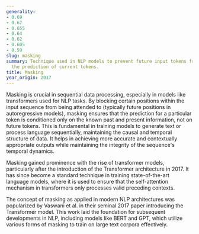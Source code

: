 ```yaml
---
generality:
- 0.69
- 0.67
- 0.655
- 0.64
- 0.62
- 0.605
- 0.59
slug: masking
summary: Technique used in NLP models to prevent future input tokens from influencing
  the prediction of current tokens.
title: Masking
year_origin: 2017
---
```


Masking is crucial in sequential data processing, especially in models like transformers used for NLP tasks. By blocking certain positions within the input sequence from being attended to (typically future positions in autoregressive models), masking ensures that the prediction for a particular token is conditioned only on the known past and present information, not on future tokens. This is fundamental in training models to generate text or process language sequentially, maintaining the causal and temporal structure of data. It helps in achieving more accurate and contextually appropriate outputs while maintaining the integrity of the sequence's temporal dynamics.

Masking gained prominence with the rise of transformer models, particularly after the introduction of the Transformer architecture in 2017. It has since become a standard technique in training state-of-the-art language models, where it is used to ensure that the self-attention mechanism in transformers only processes valid preceding contexts.

The concept of masking as applied in modern NLP architectures was popularized by Vaswani et al. in their seminal 2017 paper introducing the Transformer model. This work laid the foundation for subsequent developments in NLP, including models like BERT and GPT, which utilize various forms of masking to train on large text corpora effectively.